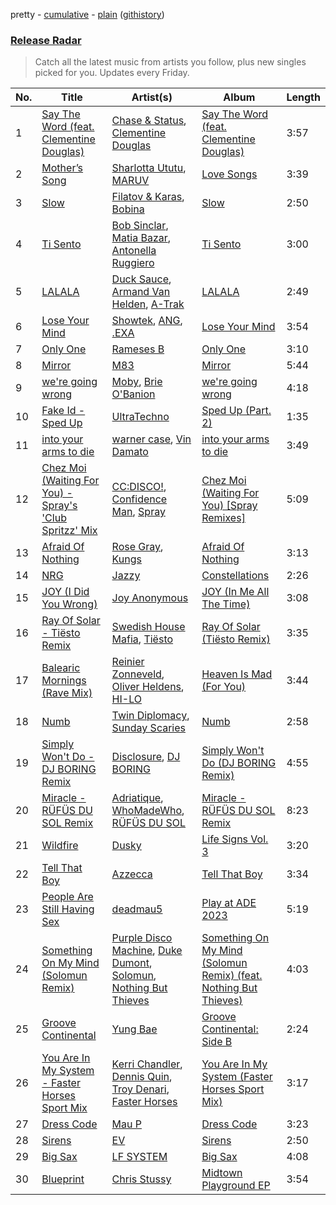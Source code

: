 pretty - [cumulative](/playlists/cumulative/Release%20Radar.md) - [plain](/playlists/plain/37i9dQZEVXbsudmxBFKW7G) ([githistory](https://github.githistory.xyz/vitokorn/spotify-playlist-archive/blob/master/playlists/plain/37i9dQZEVXbsudmxBFKW7G))

### [Release Radar](https://open.spotify.com/playlist/37i9dQZEVXbsudmxBFKW7G)

> Catch all the latest music from artists you follow, plus new singles picked for you. Updates every Friday.

| No. | Title | Artist(s) | Album | Length |
|---|---|---|---|---|
| 1 | [Say The Word (feat. Clementine Douglas)](https://open.spotify.com/track/1jxGhPyCn9SZR9eqrTduja) | [Chase & Status](https://open.spotify.com/artist/3jNkaOXasoc7RsxdchvEVq), [Clementine Douglas](https://open.spotify.com/artist/4DWuml4Jf6K81b5rAPwMb6) | [Say The Word (feat. Clementine Douglas)](https://open.spotify.com/album/6n71DzGS11DoNhdmGQGq5B) | 3:57 |
| 2 | [Mother’s Song](https://open.spotify.com/track/5Puot8KLTB7titKIIDr6g3) | [Sharlotta Ututu](https://open.spotify.com/artist/3smbN032eWc19zV55DUBth), [MARUV](https://open.spotify.com/artist/44T03OWDUjwDgg4IYgFCWi) | [Love Songs](https://open.spotify.com/album/3vDj5msb84cBE0JO6MaEQh) | 3:39 |
| 3 | [Slow](https://open.spotify.com/track/6AGyeJVyYLnPOkkSn7YCNx) | [Filatov & Karas](https://open.spotify.com/artist/5NW2uPFatEKjZQ5gpWD8HO), [Bobina](https://open.spotify.com/artist/7H63wD8xWXAKdYVjZmE90B) | [Slow](https://open.spotify.com/album/3lckCn6fuZcxbvGwa8orOv) | 2:50 |
| 4 | [Ti Sento](https://open.spotify.com/track/5PcmvoBshN5YfFmU4uSXwd) | [Bob Sinclar](https://open.spotify.com/artist/5YFS41yoX0YuFY39fq21oN), [Matia Bazar](https://open.spotify.com/artist/449mAbddAC2PAgNM3TLyc5), [Antonella Ruggiero](https://open.spotify.com/artist/7xELwlmfwkTUMKJNSxN5To) | [Ti Sento](https://open.spotify.com/album/7Cm248Tj1NigR5Jujq0IJq) | 3:00 |
| 5 | [LALALA](https://open.spotify.com/track/0vMAY6AodrM6yXH8Gi9Xzq) | [Duck Sauce](https://open.spotify.com/artist/0q8J3Yj810t5cpAYEJ7gxt), [Armand Van Helden](https://open.spotify.com/artist/3cQA9WH8liZfeja1DxcDYE), [A-Trak](https://open.spotify.com/artist/3TaUSUXn41GixL7zbvrIDt) | [LALALA](https://open.spotify.com/album/6hxVFjWlFEeezccloBHDKW) | 2:49 |
| 6 | [Lose Your Mind](https://open.spotify.com/track/5XQllC4XsoxGlPs3vXk5o0) | [Showtek](https://open.spotify.com/artist/3gk0OYeLFWYupGFRHqLSR7), [ANG](https://open.spotify.com/artist/3iGTIdf1fn9YmiiZiODGTl), [.EXA](https://open.spotify.com/artist/4fCHA6Os4QKfn5UngdAf3i) | [Lose Your Mind](https://open.spotify.com/album/7Mlc4tYbwzdmORE8TLxN0b) | 3:54 |
| 7 | [Only One](https://open.spotify.com/track/1MBehMaXU8nFUAPVuqF4pe) | [Rameses B](https://open.spotify.com/artist/06EfEcjc0vdvI6VNL0soIO) | [Only One](https://open.spotify.com/album/4Zzw1YOSdydjqP6uqxaSf7) | 3:10 |
| 8 | [Mirror](https://open.spotify.com/track/7C74FYSogQMpySq38PGJxg) | [M83](https://open.spotify.com/artist/63MQldklfxkjYDoUE4Tppz) | [Mirror](https://open.spotify.com/album/3nezsTrPW8H4MkHrOwwmZf) | 5:44 |
| 9 | [we're going wrong](https://open.spotify.com/track/0ZSKRyeth2Bo3sin3QvC6q) | [Moby](https://open.spotify.com/artist/3OsRAKCvk37zwYcnzRf5XF), [Brie O'Banion](https://open.spotify.com/artist/3EoSm0VXLJgVCAPsPS4a6G) | [we're going wrong](https://open.spotify.com/album/0cxzv4qbITfKKH1N2lxq65) | 4:18 |
| 10 | [Fake Id - Sped Up](https://open.spotify.com/track/6i7ajy1tEpB3nzxwxV4ifl) | [UltraTechno](https://open.spotify.com/artist/0ZKQGB49AwsmJwfbryeodZ) | [Sped Up (Part. 2)](https://open.spotify.com/album/4yscHaCx8L8DYo6SMMXY2x) | 1:35 |
| 11 | [into your arms to die](https://open.spotify.com/track/36aPqCbwtOBw1M80zzgEMP) | [warner case](https://open.spotify.com/artist/106OuakzOxxbXTuigEEf01), [Vin Damato](https://open.spotify.com/artist/4GZheXbY0Tx2Q2WNgTyOeD) | [into your arms to die](https://open.spotify.com/album/0NLBPOPsAZhhjn2sHt9pD2) | 3:49 |
| 12 | [Chez Moi (Waiting For You) - Spray's 'Club Spritzz' Mix](https://open.spotify.com/track/5JCjyRsnzkiic9vHoqpykC) | [CC:DISCO!](https://open.spotify.com/artist/37fxVoFAMzet5CiiDg7SL7), [Confidence Man](https://open.spotify.com/artist/0RwXnFrEoI8tltFvYpJgP6), [Spray](https://open.spotify.com/artist/7AyNPhiTjEsBF4HBBW4gDf) | [Chez Moi (Waiting For You) [Spray Remixes]](https://open.spotify.com/album/3MBM7C3aAOK5uPuneu8JvX) | 5:09 |
| 13 | [Afraid Of Nothing](https://open.spotify.com/track/2w0GwKe9lBBhArfBpcjXsy) | [Rose Gray](https://open.spotify.com/artist/5YYrWH3w4JYijU4JZrOXWA), [Kungs](https://open.spotify.com/artist/7keGfmQR4X5w0two1xKZ7d) | [Afraid Of Nothing](https://open.spotify.com/album/7CEVUPCS8SjIizi6Kx1jsm) | 3:13 |
| 14 | [NRG](https://open.spotify.com/track/44QkpZXInhOAPDWUrtHaUy) | [Jazzy](https://open.spotify.com/artist/7zAAwgV5Wqmvpb4GzvlRkP) | [Constellations](https://open.spotify.com/album/4iYUh0Cw9bB5XSObj8AuQq) | 2:26 |
| 15 | [JOY (I Did You Wrong)](https://open.spotify.com/track/53rqt9kOteeAvG11dBjq7n) | [Joy Anonymous](https://open.spotify.com/artist/3pK4EcflBpG1Kpmjk5LK2R) | [JOY (In Me All The Time)](https://open.spotify.com/album/1wgSgebPc22KAzCsVcCPMG) | 3:08 |
| 16 | [Ray Of Solar - Tiësto Remix](https://open.spotify.com/track/4HfQpalNYBccGOio2lqFbW) | [Swedish House Mafia](https://open.spotify.com/artist/1h6Cn3P4NGzXbaXidqURXs), [Tiësto](https://open.spotify.com/artist/2o5jDhtHVPhrJdv3cEQ99Z) | [Ray Of Solar (Tiësto Remix)](https://open.spotify.com/album/2wu3YZ0c80fgq9IcKhyDHH) | 3:35 |
| 17 | [Balearic Mornings (Rave Mix)](https://open.spotify.com/track/077AjPx334yMPROFwWZOUb) | [Reinier Zonneveld](https://open.spotify.com/artist/21A7bhIL1m6CNZn8y57PIZ), [Oliver Heldens](https://open.spotify.com/artist/5nki7yRhxgM509M5ADlN1p), [HI-LO](https://open.spotify.com/artist/0ETJQforv5OXgDgidQv9qd) | [Heaven Is Mad (For You)](https://open.spotify.com/album/5AwdBViQX8KJyd4cX2RBP7) | 3:44 |
| 18 | [Numb](https://open.spotify.com/track/6TvCNh37pSO9rp9fIhskKN) | [Twin Diplomacy](https://open.spotify.com/artist/5rweLVovWSRNfeuVvzPcCq), [Sunday Scaries](https://open.spotify.com/artist/0PavAVTZWBEpaj4iJdKCyj) | [Numb](https://open.spotify.com/album/6FnqdQC9PHxPoLE5rQqtrn) | 2:58 |
| 19 | [Simply Won't Do - DJ BORING Remix](https://open.spotify.com/track/6u7QJ9AVsSzkCGJZTzHQtC) | [Disclosure](https://open.spotify.com/artist/6nS5roXSAGhTGr34W6n7Et), [DJ BORING](https://open.spotify.com/artist/3MkIU5jhXTMK9pYQTRVI6p) | [Simply Won't Do (DJ BORING Remix)](https://open.spotify.com/album/75keapwOSA8CGgg6mjUXXY) | 4:55 |
| 20 | [Miracle - RÜFÜS DU SOL Remix](https://open.spotify.com/track/2yTjbIZDwHO41HIwDNPB8K) | [Adriatique](https://open.spotify.com/artist/02DWGcShQivFepRvGJ7xhB), [WhoMadeWho](https://open.spotify.com/artist/50Lr1puweM1hFsF1LpIZLM), [RÜFÜS DU SOL](https://open.spotify.com/artist/5Pb27ujIyYb33zBqVysBkj) | [Miracle - RÜFÜS DU SOL Remix](https://open.spotify.com/album/0YrIrVXVrpZZM7cjxF8erW) | 8:23 |
| 21 | [Wildfire](https://open.spotify.com/track/7DIozOikmcysjNyBZNcXG8) | [Dusky](https://open.spotify.com/artist/5gqoUf9vKKv96b1c0GBKwu) | [Life Signs Vol. 3](https://open.spotify.com/album/7owJoi3DP5T6buqX7jBiX8) | 3:20 |
| 22 | [Tell That Boy](https://open.spotify.com/track/34x9lHWBLEWgDSUUlx1T5Z) | [Azzecca](https://open.spotify.com/artist/2k5DY2QDU3kBi5DX7OQlWj) | [Tell That Boy](https://open.spotify.com/album/1pQODgWcJzz8oUoucbos1R) | 3:34 |
| 23 | [People Are Still Having Sex](https://open.spotify.com/track/2EPGY1op5Vhfb8Gf76uKAH) | [deadmau5](https://open.spotify.com/artist/2CIMQHirSU0MQqyYHq0eOx) | [Play at ADE 2023](https://open.spotify.com/album/7EV94H8o4sadxEd3nsR8gM) | 5:19 |
| 24 | [Something On My Mind (Solomun Remix)](https://open.spotify.com/track/7qoIMEX58PlFTai18Uf1ic) | [Purple Disco Machine](https://open.spotify.com/artist/2WBJQGf1bT1kxuoqziH5g4), [Duke Dumont](https://open.spotify.com/artist/61lyPtntblHJvA7FMMhi7E), [Solomun](https://open.spotify.com/artist/5wJK4kQAkVGjqM9x46KQOC), [Nothing But Thieves](https://open.spotify.com/artist/1kDGbuxWknIKx4FlgWxiSp) | [Something On My Mind (Solomun Remix) (feat. Nothing But Thieves)](https://open.spotify.com/album/5Nhg2ajevsFpPQM2wwccGH) | 4:03 |
| 25 | [Groove Continental](https://open.spotify.com/track/1mPcQLxdZ7sy20stCrzSYD) | [Yung Bae](https://open.spotify.com/artist/30FDJPN3RtwJZ20g5YGCRX) | [Groove Continental: Side B](https://open.spotify.com/album/6DJVP3L3EJcbOVYMHbAZyr) | 2:24 |
| 26 | [You Are In My System - Faster Horses Sport Mix](https://open.spotify.com/track/4cxpgHXbVh4sGwb1C7TAG2) | [Kerri Chandler](https://open.spotify.com/artist/7nqpEU6DCHkNtK1bYsyS3W), [Dennis Quin](https://open.spotify.com/artist/1iaGffGcjxdzSFkwfCN2Ul), [Troy Denari](https://open.spotify.com/artist/2cNKz5QJgfclP9Ay7Okghv), [Faster Horses](https://open.spotify.com/artist/3LpHT7su9Y4DLfV6NCfZKZ) | [You Are In My System (Faster Horses Sport Mix)](https://open.spotify.com/album/4x5rQlOXx23lz5aImLGMOt) | 3:17 |
| 27 | [Dress Code](https://open.spotify.com/track/0rK3a7tLRVgJBoc2DP3tIX) | [Mau P](https://open.spotify.com/artist/0w1sbtZVQoK6GzV4A4OkCv) | [Dress Code](https://open.spotify.com/album/4LvkMrD1HDDOzWHRS7GKE1) | 3:23 |
| 28 | [Sirens](https://open.spotify.com/track/3HeOOjms1LHV4U91lKcbwd) | [EV](https://open.spotify.com/artist/1qOueWotu6CIb1GMoib2GX) | [Sirens](https://open.spotify.com/album/3L4Meb0nRGrUulc4Xp9esu) | 2:50 |
| 29 | [Big Sax](https://open.spotify.com/track/0SLMdIFvihZBi9ltG5iy5x) | [LF SYSTEM](https://open.spotify.com/artist/0HxX6imltnNXJyQhu4nsiO) | [Big Sax](https://open.spotify.com/album/4XrDlyhB96BtJN8tiburv5) | 4:08 |
| 30 | [Blueprint](https://open.spotify.com/track/4DAfNjiubDTrgP8fyRKBmj) | [Chris Stussy](https://open.spotify.com/artist/3BxjasMelf9pKaE4f7Y0So) | [Midtown Playground EP](https://open.spotify.com/album/6008kfSHje7BIjBEw9sGPF) | 3:54 |